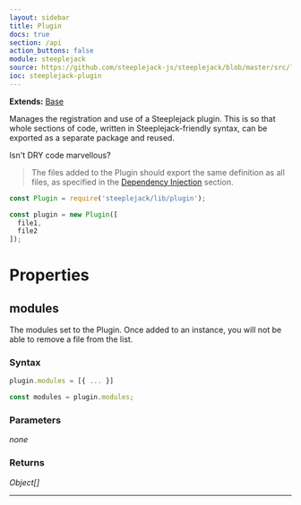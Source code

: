 ```yaml
---
layout: sidebar
title: Plugin
docs: true
section: /api
action_buttons: false
module: steeplejack
source: https://github.com/steeplejack-js/steeplejack/blob/master/src/lib/plugin.js
ioc: steeplejack-plugin
---
```


**Extends:** [Base](../base)

Manages the registration and use of a Steeplejack plugin. This is so that whole sections of code, written in 
Steeplejack-friendly syntax, can be exported as a separate package and reused.

Isn't DRY code marvellous?

> The files added to the Plugin should export the same definition as all files, as specified in the
> [Dependency Injection](../../concepts/dependency-injection) section.

```javascript
const Plugin = require('steeplejack/lib/plugin');

const plugin = new Plugin([
  file1,
  file2
]);
```

# Properties

## modules

The modules set to the Plugin. Once added to an instance, you will not be able to remove a file from the list.

### Syntax

```javascript
plugin.modules = [{ ... }]

const modules = plugin.modules;
```

### Parameters

_none_

### Returns

_Object[]_

---
